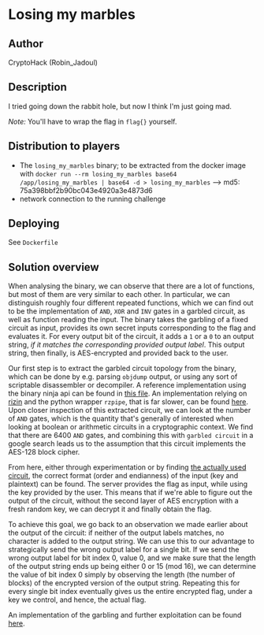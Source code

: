 # Losing my marbles

## Author

CryptoHack (Robin_Jadoul)

## Description

I tried going down the rabbit hole, but now I think I'm just going mad.

*Note:* You'll have to wrap the flag in `flag{}` yourself.

## Distribution to players

- The `losing_my_marbles` binary; to be extracted from the docker image with `docker run --rm losing_my_marbles base64 /app/losing_my_marbles | base64 -d > losing_my_marbles` --> md5: 75a398bbf2b90bc043e4920a3e4873d6
- network connection to the running challenge

## Deploying

See `Dockerfile`

## Solution overview

When analysing the binary, we can observe that there are a lot of functions, but most of them
are very similar to each other.
In particular, we can distinguish roughly four different repeated functions, which we can
find out to be the implementation of `AND`, `XOR` and `INV` gates in a garbled circuit,
as well as function reading the input.
The binary takes the garbling of a fixed circuit as input, provides its own secret inputs
corresponding to the flag and evaluates it.
For every output bit of the circuit, it adds a `1` or a `0` to an output string, *if it
matches the corresponding provided output label*.
This output string, then finally, is AES-encrypted and provided back to the user.

Our first step is to extract the garbled circuit topology from the binary, which can be done
by e.g. parsing `objdump` output, or using any sort of scriptable disassembler or decompiler.
A reference implementation using the binary ninja api can be found in [this file](./extraction_binary_ninja_snippet.py).
An implementation relying on [rizin](https://rizin.re) and the python wrapper `rzpipe`,
that is far slower, can be found [here](./extraction_rzpipe.py).
Upon closer inspection of this extracted circuit, we can look at the number of `AND` gates,
which is the quantity that's generally of interested when looking at boolean or arithmetic circuits
in a cryptographic context.
We find that there are 6400 `AND` gates, and combining this with `garbled circuit` in a google search
leads us to the assumption that this circuit implements the AES-128 block cipher.

From here, either through experimentation or by finding [the actually used circuit](https://homes.esat.kuleuven.be/~nsmart/MPC/aes_128.txt),
the correct format (order and endianness) of the input (key and plaintext) can be found.
The server provides the flag as input, while using the key provided by the user.
This means that if we're able to figure out the output of the circuit, without the second layer
of AES encryption with a fresh random key, we can decrypt it and finally obtain the flag.

To achieve this goal, we go back to an observation we made earlier about the output of the circuit:
if neither of the output labels matches, no character is added to the output string.
We can use this to our advantage to strategically send the wrong output label for a single bit.
If we send the wrong output label for bit index 0, value 0, and we make sure that the length of the
output string ends up being either 0 or 15 (mod 16), we can determine the value of bit index 0
simply by observing the length (the number of blocks) of the encrypted version of the output string.
Repeating this for every single bit index eventually gives us the entire encrypted flag, under a key 
we control, and hence, the actual flag.

An implementation of the garbling and further exploitation can be found [here](./solve.py).
